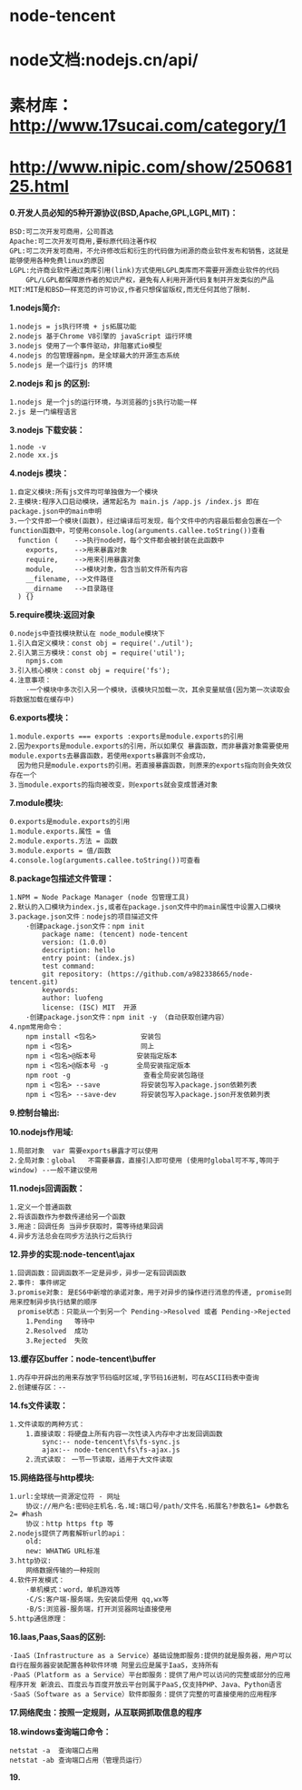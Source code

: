 # node-tencent
# node文档:nodejs.cn/api/
# 素材库：http://www.17sucai.com/category/1
# http://www.nipic.com/show/25068125.html
**0.开发人员必知的5种开源协议(BSD,Apache,GPL,LGPL,MIT)：**
    
    BSD:可二次开发可商用，公司首选 
    Apache:可二次开发可商用,要标原代码注著作权
    GPL:可二次开发可商用，不允许修改后和衍生的代码做为闭源的商业软件发布和销售，这就是能够使用各种免费linux的原因
    LGPL:允许商业软件通过类库引用(link)方式使用LGPL类库而不需要开源商业软件的代码
        GPL/LGPL都保障原作者的知识产权，避免有人利用开源代码复制并开发类似的产品
    MIT:MIT是和BSD一样宽范的许可协议,作者只想保留版权,而无任何其他了限制.
    
**1.nodejs简介:**

    1.nodejs = js执行环境 + js拓展功能
    2.nodejs 基于Chrome V8引擎的 javaScript 运行环境
    3.nodejs 使用了一个事件驱动，非阻塞式io模型
    4.nodejs 的包管理器npm，是全球最大的开源生态系统
    5.nodejs 是一个运行js 的环境
    
**2.nodejs 和 js 的区别:**

    1.nodejs 是一个js的运行环境，与浏览器的js执行功能一样
    2.js 是一门编程语言

**3.nodejs 下载安装：**
    
    1.node -v
    2.node xx.js

**4.nodejs 模块：**

    1.自定义模块:所有js文件均可单独做为一个模块
    2.主模块:程序入口启动模块，通常起名为 main.js /app.js /index.js 即在package.json中的main申明
    3.一个文件即一个模块(函数)，经过编译后可发现，每个文件中的内容最后都会包裹在一个function函数中，可使用console.log(arguments.callee.toString())查看
      function (    -->执行node时，每个文件都会被封装在此函数中
        exports,    -->用来暴露对象
        require,    -->用来引用暴露对象
        module,     -->模块对象，包含当前文件所有内容
        __filename, -->文件路径
        __dirname   -->目录路径
      ) {}
      
**5.require模块:返回对象**

    0.nodejs中查找模块默认在 node_module模块下
    1.引入自定义模块：const obj = require('./util'); 
    2.引入第三方模块：const obj = require('util'); 
        npmjs.com
    3.引入核心模块：const obj = require('fs'); 
    4.注意事项：
        ·一个模块中多次引入另一个模块，该模块只加载一次，其余变量赋值(因为第一次读取会将数据加载在缓存中)
    
**6.exports模块：**

    1.module.exports === exports :exports是module.exports的引用
    2.因为exports是module.exports的引用，所以如果仅 暴露函数，而非暴露对象需要使用module.exports去暴露函数，若使用exports暴露则不会成功，
      因为他只是module.exports的引用。若直接暴露函数，则原来的exports指向则会失效仅存在一个
    3.当module.exports的指向被改变，则exports就会变成普通对象
    
**7.module模块:**

    0.exports是module.exports的引用
    1.module.exports.属性 = 值
    2.module.exports.方法 = 函数
    3.module.exports = 值/函数 
    4.console.log(arguments.callee.toString())可查看
    
**8.package包描述文件管理：**

    1.NPM = Node Package Manager (node 包管理工具)
    2.默认的入口模块为index.js,或者在package.json文件中的main属性中设置入口模块
    3.package.json文件：nodejs的项目描述文件
        ·创建package.json文件：npm init
            package name: (tencent) node-tencent
            version: (1.0.0)
            description: hello
            entry point: (index.js)
            test command:
            git repository: (https://github.com/a982338665/node-tencent.git)
            keywords:
            author: luofeng
            license: (ISC) MIT  开源
        ·创建package.json文件：npm init -y （自动获取创建内容）
    4.npm常用命令：
        npm install <包名>           安装包
        npm i <包名>                 同上
        npm i <包名>@版本号          安装指定版本
        npm i <包名>@版本号 -g       全局安装指定版本
        npm root -g                  查看全局安装包路径
        npm i <包名> --save          将安装包写入package.json依赖列表
        npm i <包名> --save-dev      将安装包写入package.json开发依赖列表
        
**9.控制台输出:**

**10.nodejs作用域:**

    1.局部对象  var 需要exports暴露才可以使用
    2.全局对象：global   不需要暴露，直接引入即可使用 (使用时global可不写,等同于window) --一般不建议使用
    
**11.nodejs回调函数：**
    
    1.定义一个普通函数
    2.将该函数作为参数传递给另一个函数
    3.用途：回调任务 当异步获取时，需等待结果回调
    4.异步方法总会在同步方法执行之后执行
    
**12.异步的实现:node-tencent\ajax**

    1.回调函数：回调函数不一定是异步，异步一定有回调函数
    2.事件: 事件绑定
    3.promise对象: 是ES6中新增的承诺对象，用于对异步的操作进行消息的传递, promise则用来控制异步执行结果的顺序
      promise状态：只能从一个到另一个 Pending->Resolved 或者 Pending->Rejected
        1.Pending   等待中
        2.Resolved  成功
        3.Rejected  失败 
    
**13.缓存区buffer：node-tencent\buffer**

    1.内存中开辟出的用来存放字节码临时区域,字节码16进制，可在ASCII码表中查询
    2.创建缓存区：--
    
**14.fs文件读取：**

    1.文件读取的两种方式：
        1.直接读取：将硬盘上所有内容一次性读入内存中才出发回调函数
            sync:-- node-tencent\fs\fs-sync.js
            ajax:-- node-tencent\fs\fs-ajax.js
        2.流式读取： 一节一节读取，适用于大文件读取
            
**15.网络路径与http模块:**

    1.url:全球统一资源定位符 - 网址
        协议://用户名:密码@主机名.名.域:端口号/path/文件名.拓展名?参数名1= &参数名2= #hash
        协议：http https ftp 等
    2.nodejs提供了两套解析url的api：
        old:
        new: WHATWG URL标准
    3.http协议:
        网络数据传输的一种规则
    4.软件开发模式：
        ·单机模式：word，单机游戏等
        ·C/S:客户端-服务端，先安装后使用 qq,wx等
        ·B/S:浏览器-服务端，打开浏览器网址直接使用
    5.http通信原理：
        
**16.Iaas,Paas,Saas的区别:**

    ·IaaS（Infrastructure as a Service）基础设施即服务:提供的就是服务器，用户可以自行在服务器安装配置各种软件环境 阿里云应是属于IaaS，支持所有
    ·PaaS（Platform as a Service）平台即服务：提供了用户可以访问的完整或部分的应用程序开发 新浪云、百度云与百度开放云平台则属于PaaS,仅支持PHP、Java、Python语言
    ·SaaS（Software as a Service）软件即服务：提供了完整的可直接使用的应用程序
        
**17.网络爬虫：按照一定规则，从互联网抓取信息的程序**

**18.windows查询端口命令：**
    
    netstat -a  查询端口占用
    netstat -ab 查询端口占用（管理员运行）
    
**19.**
    
    
    